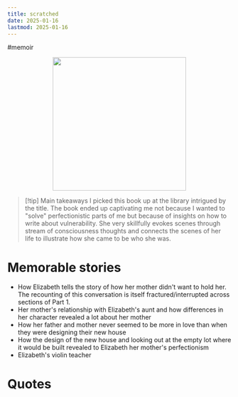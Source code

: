 ```yaml
---
title: scratched
date: 2025-01-16
lastmod: 2025-01-16
---
```


#memoir 

<center>
<img src="https://images-na.ssl-images-amazon.com/images/S/compressed.photo.goodreads.com/books/1570442250i/46178699.jpg" height="300">
</center>

> [!tip] Main takeaways
> I picked this book up at the library intrigued by the title. The book ended up captivating me not because I wanted to "solve" perfectionistic parts of me but because of insights on how to write about vulnerability. She very skillfully evokes scenes through stream of consciousness thoughts and connects the scenes of her life to illustrate how she came to be who she was.

# Memorable stories

- How Elizabeth tells the story of how her mother didn't want to hold her. The recounting of this conversation is itself fractured/interrupted across sections of Part 1. 
- Her mother's relationship with Elizabeth's aunt and how differences in her character revealed a lot about her mother
- How her father and mother never seemed to be more in love than when they were designing their new house
- How the design of the new house and looking out at the empty lot where it would be built revealed to Elizabeth her mother's perfectionism
- Elizabeth's violin teacher

# Quotes


